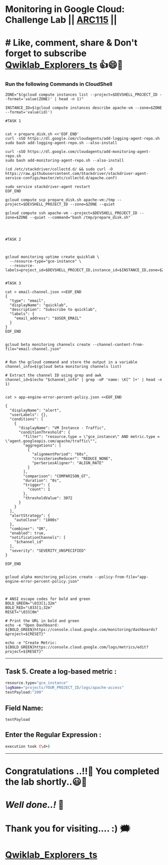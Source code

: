 # Monitoring in Google Cloud: Challenge Lab || [ARC115](https://www.cloudskillsboost.google/course_templates/747/labs/461647) ||

# # Like, comment, share & Don't forget to subscribe [Qwiklab_Explorers_ts](https://youtube.com/@titashshil?si=RgamNu1dc9jVIbJN) 👍😄🤝

### Run the following Commands in CloudShell

```
ZONE="$(gcloud compute instances list --project=$DEVSHELL_PROJECT_ID --format='value(ZONE)' | head -n 1)"

INSTANCE_ID=$(gcloud compute instances describe apache-vm --zone=$ZONE --format='value(id)')

#TASK 1


cat > prepare_disk.sh <<'EOF_END'
curl -sSO https://dl.google.com/cloudagents/add-logging-agent-repo.sh
sudo bash add-logging-agent-repo.sh --also-install

curl -sSO https://dl.google.com/cloudagents/add-monitoring-agent-repo.sh
sudo bash add-monitoring-agent-repo.sh --also-install

(cd /etc/stackdriver/collectd.d/ && sudo curl -O https://raw.githubusercontent.com/Stackdriver/stackdriver-agent-service-configs/master/etc/collectd.d/apache.conf)

sudo service stackdriver-agent restart
EOF_END

gcloud compute scp prepare_disk.sh apache-vm:/tmp --project=$DEVSHELL_PROJECT_ID --zone=$ZONE --quiet

gcloud compute ssh apache-vm --project=$DEVSHELL_PROJECT_ID --zone=$ZONE --quiet --command="bash /tmp/prepare_disk.sh"




#TASK 2



gcloud monitoring uptime create quicklab \
  --resource-type="gce-instance" \
  --resource-labels=project_id=$DEVSHELL_PROJECT_ID,instance_id=$INSTANCE_ID,zone=$ZONE


#TASK 3

cat > email-channel.json <<EOF_END
{
  "type": "email",
  "displayName": "quicklab",
  "description": "Subscribe to quicklab",
  "labels": {
    "email_address": "$USER_EMAIL"
  }
}
EOF_END


gcloud beta monitoring channels create --channel-content-from-file="email-channel.json"


# Run the gcloud command and store the output in a variable
channel_info=$(gcloud beta monitoring channels list)

# Extract the channel ID using grep and awk
channel_id=$(echo "$channel_info" | grep -oP 'name: \K[^ ]+' | head -n 1)


cat > app-engine-error-percent-policy.json <<EOF_END

{
  "displayName": "alert",
  "userLabels": {},
  "conditions": [
    {
      "displayName": "VM Instance - Traffic",
      "conditionThreshold": {
        "filter": "resource.type = \"gce_instance\" AND metric.type = \"agent.googleapis.com/apache/traffic\"",
        "aggregations": [
          {
            "alignmentPeriod": "60s",
            "crossSeriesReducer": "REDUCE_NONE",
            "perSeriesAligner": "ALIGN_RATE"
          }
        ],
        "comparison": "COMPARISON_GT",
        "duration": "0s",
        "trigger": {
          "count": 1
        },
        "thresholdValue": 3072
      }
    }
  ],
  "alertStrategy": {
    "autoClose": "1800s"
  },
  "combiner": "OR",
  "enabled": true,
  "notificationChannels": [
    "$channel_id"
  ],
  "severity": "SEVERITY_UNSPECIFIED"
}

EOF_END


gcloud alpha monitoring policies create --policy-from-file="app-engine-error-percent-policy.json"



# ANSI escape codes for bold and green
BOLD_GREEN="\033[1;32m"
BOLD_RED="\033[1;32m"
RESET="\033[0m"

# Print the URL in bold and green
echo -e "Open Dashboard: ${BOLD_GREEN}https://console.cloud.google.com/monitoring/dashboards?&project=${RESET}"

echo -e "Create Metric: ${BOLD_GREEN}https://console.cloud.google.com/logs/metrics/edit?project=${RESET}"

```
---
## Task 5. Create a log-based metric :

```bash
resource.type="gce_instance"
logName="projects/YOUR_PROJECT_ID/logs/apache-access"
textPayload:"200"
```

## Field Name:

```
textPayload
```

## Enter the Regular Expression :

```bash
execution took (\d+)
```
---

# Congratulations ..!!🎉  You completed the lab shortly..😃💯

# *Well done..!* 👏

# Thank you for visiting.... :) 🗯️

# [Qwiklab_Explorers_ts](https://youtube.com/@titashshil?si=RgamNu1dc9jVIbJN)
